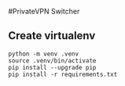 #PrivateVPN Switcher

## Create virtualenv

```
python -m venv .venv
source .venv/bin/activate
pip install --upgrade pip
pip install -r requirements.txt
```
